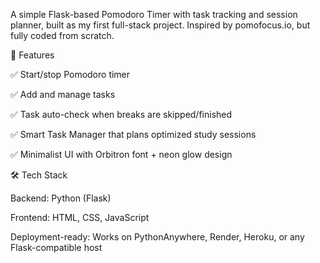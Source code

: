 A simple Flask-based Pomodoro Timer with task tracking and session planner, built as my first full-stack project. 
Inspired by pomofocus.io, but fully coded from scratch.

🚀 Features

✅ Start/stop Pomodoro timer 

✅ Add and manage tasks

✅ Task auto-check when breaks are skipped/finished

✅ Smart Task Manager that plans optimized study sessions

✅ Minimalist UI with Orbitron font + neon glow design

🛠️ Tech Stack

Backend: Python (Flask)

Frontend: HTML, CSS, JavaScript

Deployment-ready: Works on PythonAnywhere, Render, Heroku, or any Flask-compatible host
